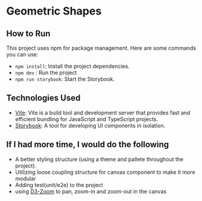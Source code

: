 # Geometric Shapes


## How to Run

This project uses npm for package management. Here are some commands you can use:

- `npm install`: Install the project dependencies.
- `npm dev` : Run the project
- `npm run storybook`: Start the Storybook.

## Technologies Used

- [Vite](https://vitejs.dev/): Vite is a build tool and development server that provides fast and efficient bundling for JavaScript and TypeScript projects.
- [Storybook](https://storybook.js.org/): A tool for developing UI components in isolation.

## If I had more time, I would do the following

- A better styling structure (using a theme and pallete throughout the project).
- Utilizing loose coupling structure for canvas component to make it more modular
- Adding test(unit/e2e) to the project
- using [D3-Zoom](https://d3js.org/d3-zoom) to pan, zoom-in and zoom-out in the canvas